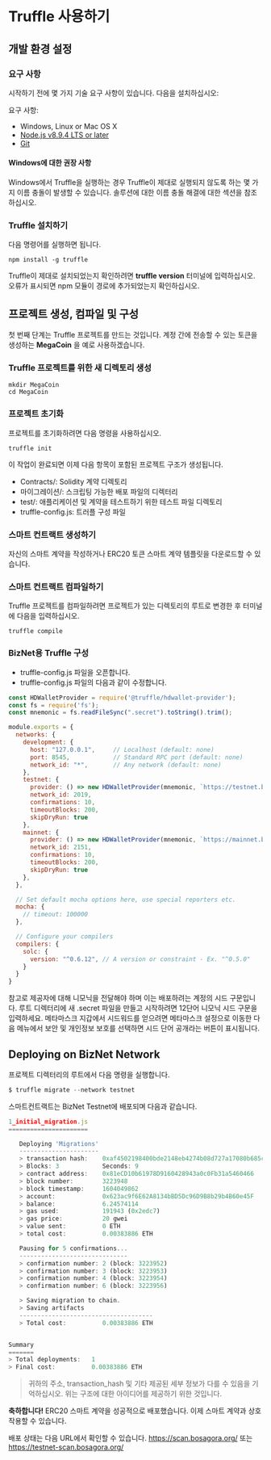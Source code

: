 # Truffle 사용하기

## 개발 환경 설정

### 요구 사항

시작하기 전에 몇 가지 기술 요구 사항이 있습니다. 다음을 설치하십시오: 

요구 사항:

- Windows, Linux or Mac OS X
- [Node.js v8.9.4 LTS or later](https://nodejs.org/en/)
- [Git](https://git-scm.com/)

#### Windows에 대한 권장 사항
Windows에서 Truffle을 실행하는 경우 Truffle이 제대로 실행되지 않도록 하는 몇 가지 이름 충돌이 발생할 수 있습니다. 솔루션에 대한 이름 충돌 해결에 대한 섹션을 참조하십시오.

### Truffle 설치하기

다음 명령어를 실행하면 됩니다.
```
npm install -g truffle
```

Truffle이 제대로 설치되었는지 확인하려면 **truffle version** 터미널에 입력하십시오. 오류가 표시되면 npm 모듈이 경로에 추가되었는지 확인하십시오.

## 프로젝트 생성, 컴파일 및 구성

첫 번째 단계는 Truffle 프로젝트를 만드는 것입니다. 계정 간에 전송할 수 있는 토큰을 생성하는 **MegaCoin** 을 예로 사용하겠습니다.

### Truffle 프로젝트를 위한 새 디렉토리 생성

```
mkdir MegaCoin
cd MegaCoin
```

### 프로젝트 초기화

프로젝트를 초기화하려면 다음 명령을 사용하십시오.

```
truffle init
```

이 작업이 완료되면 이제 다음 항목이 포함된 프로젝트 구조가 생성됩니다.

* Contracts/: Solidity 계약 디렉토리
* 마이그레이션/: 스크립팅 가능한 배포 파일의 디렉터리
* test/: 애플리케이션 및 계약을 테스트하기 위한 테스트 파일 디렉토리
* truffle-config.js: 트러플 구성 파일

### 스마트 컨트랙트 생성하기

자신의 스마트 계약을 작성하거나 ERC20 토큰 스마트 계약 템플릿을 다운로드할 수 있습니다.

### 스마트 컨트랙트 컴파일하기

Truffle 프로젝트를 컴파일하려면 프로젝트가 있는 디렉토리의 루트로 변경한 후 터미널에 다음을 입력하십시오.

```
truffle compile
```


### BizNet용 Truffle 구성

- truffle-config.js 파일을 오픈합니다.
- truffle-config.js 파일의 다음과 같이 수정합니다.

```js
const HDWalletProvider = require('@truffle/hdwallet-provider');
const fs = require('fs');
const mnemonic = fs.readFileSync(".secret").toString().trim();

module.exports = {
  networks: {
    development: {
      host: "127.0.0.1",     // Localhost (default: none)
      port: 8545,            // Standard RPC port (default: none)
      network_id: "*",       // Any network (default: none)
    },
    testnet: {
      provider: () => new HDWalletProvider(mnemonic, `https://testnet.bosagora.org`),
      network_id: 2019,
      confirmations: 10,
      timeoutBlocks: 200,
      skipDryRun: true
    },
    mainnet: {
      provider: () => new HDWalletProvider(mnemonic, `https://mainnet.bosagora.org/`),
      network_id: 2151,
      confirmations: 10,
      timeoutBlocks: 200,
      skipDryRun: true
    },
  },

  // Set default mocha options here, use special reporters etc.
  mocha: {
    // timeout: 100000
  },

  // Configure your compilers
  compilers: {
    solc: {
      version: "^0.6.12", // A version or constraint - Ex. "^0.5.0"
    }
  }
}
```

참고로 제공자에 대해 니모닉을 전달해야 하며 이는 배포하려는 계정의 시드 구문입니다. 루트 디렉터리에 새 .secret 파일을 만들고 시작하려면 12단어 니모닉 시드 구문을 입력하세요. 메타마스크 지갑에서 시드워드를 얻으려면 메타마스크 설정으로 이동한 다음 메뉴에서 보안 및 개인정보 보호를 선택하면 시드 단어 공개라는 버튼이 표시됩니다.

## Deploying on BizNet Network

프로젝트 디렉터리의 루트에서 다음 명령을 실행합니다.
```js
$ truffle migrate --network testnet
```

스마트컨트랙트는 BizNet Testnet에 배포되며 다음과 같습니다.

```js
1_initial_migration.js
======================

   Deploying 'Migrations'
   ----------------------
   > transaction hash:    0xaf4502198400bde2148eb4274b08d727a17080b685cd2dcd4aee13d8eb954adc
   > Blocks: 3            Seconds: 9
   > contract address:    0x81eCD10b61978D9160428943a0c0Fb31a5460466
   > block number:        3223948
   > block timestamp:     1604049862
   > account:             0x623ac9f6E62A8134bBD5Dc96D9B8b29b4B60e45F
   > balance:             6.24574114
   > gas used:            191943 (0x2edc7)
   > gas price:           20 gwei
   > value sent:          0 ETH
   > total cost:          0.00383886 ETH

   Pausing for 5 confirmations...
   ------------------------------
   > confirmation number: 2 (block: 3223952)
   > confirmation number: 3 (block: 3223953)
   > confirmation number: 4 (block: 3223954)
   > confirmation number: 6 (block: 3223956)

   > Saving migration to chain.
   > Saving artifacts
   -------------------------------------
   > Total cost:          0.00383886 ETH


Summary
=======
> Total deployments:   1
> Final cost:          0.00383886 ETH
```

> 귀하의 주소, transaction_hash 및 기타 제공된 세부 정보가 다를 수 있음을 기억하십시오. 위는 구조에 대한 아이디어를 제공하기 위한 것입니다.

**축하합니다!** ERC20 스마트 계약을 성공적으로 배포했습니다. 이제 스마트 계약과 상호 작용할 수 있습니다.

배포 상태는 다음 URL에서 확인할 수 있습니다.  <https://scan.bosagora.org/> 또는 <https://testnet-scan.bosagora.org/>


